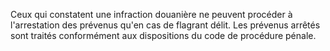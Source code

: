 Ceux qui constatent une infraction douanière ne
peuvent procéder à l'arrestation des prévenus qu'en cas de flagrant
délit. Les prévenus arrêtés sont traités conformément aux dispositions
du code de procédure pénale.